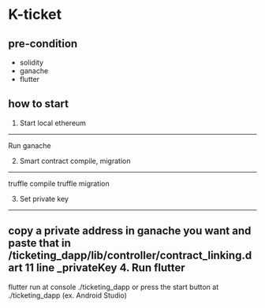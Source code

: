 # K-ticket

## pre-condition
+ solidity
+ ganache
+ flutter

## how to start
1. Start local ethereum
------------
Run ganache

2. Smart contract compile, migration
------------
truffle compile
truffle migration

3. Set private key
------------
copy a private address in ganache you want and paste that in /ticketing_dapp/lib/controller/contract_linking.dart 11 line _privateKey
4. Run flutter
------------
flutter run at console ./ticketing_dapp or press the start button at ./ticketing_dapp (ex. Android Studio)
